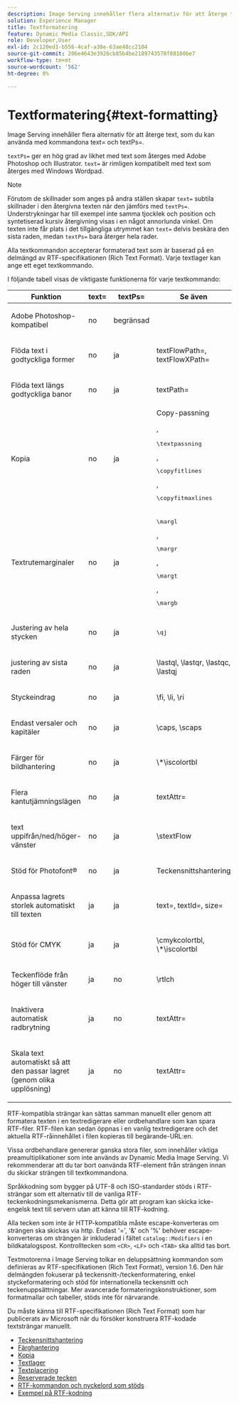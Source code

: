 ```yaml
---
description: Image Serving innehåller flera alternativ för att återge text, som du kan använda med kommandona text= och textPs=.
solution: Experience Manager
title: Textformatering
feature: Dynamic Media Classic,SDK/API
role: Developer,User
exl-id: 2c120ed1-b556-4caf-a30e-63ae48cc2104
source-git-commit: 206e4643e3926cb85b4be2189743578f88180be7
workflow-type: tm+mt
source-wordcount: '562'
ht-degree: 0%

---
```


# Textformatering{#text-formatting}

Image Serving innehåller flera alternativ för att återge text, som du kan använda med kommandona text= och textPs=.

`textPs=` ger en hög grad av likhet med text som återges med Adobe Photoshop och Illustrator. `text=` är rimligen kompatibelt med text som återges med Windows Wordpad.

>[!NOTE]
>
>Förutom de skillnader som anges på andra ställen skapar `text=` subtila skillnader i den återgivna texten när den jämförs med `textPs=`. Understrykningar har till exempel inte samma tjocklek och position och syntetiserad kursiv återgivning visas i en något annorlunda vinkel. Om texten inte får plats i det tillgängliga utrymmet kan `text=` delvis beskära den sista raden, medan `textPs=` bara återger hela rader.

Alla textkommandon accepterar formaterad text som är baserad på en delmängd av RTF-specifikationen (Rich Text Format). Varje textlager kan ange ett eget textkommando.

I följande tabell visas de viktigaste funktionerna för varje textkommando:

<table id="table_9C41CBDA94C24805B538E5049B0137C6"> 
 <thead> 
  <tr> 
   <th class="entry"> <b> Funktion</b> </th> 
   <th class="entry"> <b> text=</b> </th> 
   <th class="entry"> <b> textPs=</b> </th> 
   <th class="entry"> <b> Se även</b> </th> 
  </tr> 
 </thead>
 <tbody> 
  <tr> 
   <td> <p> Adobe Photoshop-kompatibel </p> </td> 
   <td> <p> no </p> </td> 
   <td> <p> begränsad </p> </td> 
   <td> <p> </p> </td> 
  </tr> 
  <tr> 
   <td> <p>Flöda text i godtyckliga former </p> </td> 
   <td> <p>no </p> </td> 
   <td> <p>ja </p> </td> 
   <td> <p>textFlowPath=, textFlowXPath= </p> </td> 
  </tr> 
  <tr> 
   <td> <p>Flöda text längs godtyckliga banor </p> </td> 
   <td> <p>no </p> </td> 
   <td> <p>ja </p> </td> 
   <td> <p>textPath= </p> </td> 
  </tr> 
  <tr> 
   <td> <p>Kopia </p> </td> 
   <td> <p>no </p> </td> 
   <td> <p>ja </p> </td> 
   <td> Copy-passning <p>, <pre>\textpassning</pre>, <pre>\copyfitlines</pre>, <pre>\copyfitmaxlines</pre> </p> </td> 
  </tr> 
  <tr> 
   <td> <p>Textrutemarginaler </p> </td> 
   <td> <p>no </p> </td> 
   <td> <p>ja </p> </td> 
   <td> <p><pre>\margl</pre>, <pre>\margr</pre>, <pre>\margt</pre>, <pre>\margb</pre> </p> </td> 
  </tr> 
  <tr> 
   <td> <p>Justering av hela stycken </p> </td> 
   <td> <p>no </p> </td> 
   <td> <p>ja </p> </td> 
   <td> <p><pre>\qj</pre> </p> </td> 
  </tr> 
  <tr> 
   <td> <p>justering av sista raden </p> </td> 
   <td> <p>no </p> </td> 
   <td> <p>ja </p> </td> 
   <td> <p>\lastql, \lastqr, \lastqc, \lastqj </p> </td> 
  </tr> 
  <tr> 
   <td> <p>Styckeindrag </p> </td> 
   <td> <p>no </p> </td> 
   <td> <p>ja </p> </td> 
   <td> <p>\fi, \li, \ri </p> </td> 
  </tr> 
  <tr> 
   <td> <p>Endast versaler och kapitäler </p> </td> 
   <td> <p>no </p> </td> 
   <td> <p>ja </p> </td> 
   <td> <p>\caps, \scaps </p> </td> 
  </tr> 
  <tr> 
   <td> <p>Färger för bildhantering </p> </td> 
   <td> <p>no </p> </td> 
   <td> <p>ja </p> </td> 
   <td> <p>\*\iscolortbl </p> </td> 
  </tr> 
  <tr> 
   <td> <p>Flera kantutjämningslägen </p> </td> 
   <td> <p>no </p> </td> 
   <td> <p>ja </p> </td> 
   <td> <p>textAttr= </p> </td> 
  </tr> 
  <tr> 
   <td> <p>text uppifrån/ned/höger-vänster </p> </td> 
   <td> <p>no </p> </td> 
   <td> <p>ja </p> </td> 
   <td> <p>\stextFlow </p> </td> 
  </tr> 
  <tr> 
   <td> <p>Stöd för Photofont® </p> </td> 
   <td> <p>no </p> </td> 
   <td> <p>ja </p> </td> 
   <td> Teckensnittshantering </td> 
  </tr> 
  <tr> 
   <td> <p>Anpassa lagrets storlek automatiskt till texten </p> </td> 
   <td> <p>ja </p> </td> 
   <td> <p>ja </p> </td> 
   <td> <p>text=, textId=, size= </p> </td> 
  </tr> 
  <tr> 
   <td> <p>Stöd för CMYK </p> </td> 
   <td> <p>ja </p> </td> 
   <td> <p>ja </p> </td> 
   <td> <p>\cmykcolortbl, \*\iscolortbl </p> </td> 
  </tr> 
  <tr> 
   <td> <p>Teckenflöde från höger till vänster </p> </td> 
   <td> <p>ja </p> </td> 
   <td> <p>no </p> </td> 
   <td> <p>\rtlch </p> </td> 
  </tr> 
  <tr> 
   <td> <p>Inaktivera automatisk radbrytning </p> </td> 
   <td> <p>ja </p> </td> 
   <td> <p>no </p> </td> 
   <td> <p>textAttr= </p> </td> 
  </tr> 
  <tr> 
   <td> <p>Skala text automatiskt så att den passar lagret (genom olika upplösning) </p> </td> 
   <td> <p>ja </p> </td> 
   <td> <p>no </p> </td> 
   <td> <p>textAttr= </p> </td> 
  </tr> 
 </tbody> 
</table>

RTF-kompatibla strängar kan sättas samman manuellt eller genom att formatera texten i en textredigerare eller ordbehandlare som kan spara RTF-filer. RTF-filen kan sedan öppnas i en vanlig textredigerare och det aktuella RTF-råinnehållet i filen kopieras till begärande-URL:en.

Vissa ordbehandlare genererar ganska stora filer, som innehåller viktiga preamultiplikationer som inte används av Dynamic Media Image Serving. Vi rekommenderar att du tar bort oanvända RTF-element från strängen innan du skickar strängen till textkommandona.

Språkkodning som bygger på UTF-8 och ISO-standarder stöds i RTF-strängar som ett alternativ till de vanliga RTF-teckenkodningsmekanismerna. Detta gör att program kan skicka icke-engelsk text till servern utan att känna till RTF-kodning.

Alla tecken som inte är HTTP-kompatibla måste escape-konverteras om strängen ska skickas via http. Endast &#39;=&#39;, &#39;&amp;&#39; och &#39;%&#39; behöver escape-konverteras om strängen är inkluderad i fältet `catalog::Modifiers` i en bildkatalogspost. Kontrolltecken som `<CR>`, `<LF>` och `<TAB>` ska alltid tas bort.

Textmotorerna i Image Serving tolkar en deluppsättning kommandon som definieras av RTF-specifikationen (Rich Text Format), version 1.6. Den här delmängden fokuserar på teckensnitt-/teckenformatering, enkel styckeformatering och stöd för internationella teckensnitt och teckenuppsättningar. Mer avancerade formateringskonstruktioner, som formatmallar och tabeller, stöds inte för närvarande.

Du måste känna till RTF-specifikationen (Rich Text Format) som har publicerats av Microsoft när du försöker konstruera RTF-kodade textsträngar manuellt.

* [Teckensnittshantering](r-font-handling.md)
* [Färghantering](r-color-handling.md)
* [Kopia](r-copy-fitting.md)
* [Textlager](r-text-layers.md)
* [Textplacering](r-text-positioning.md)
* [Reserverade tecken](r-reserved-characters.md)
* [RTF-kommandon och nyckelord som stöds](c-supported-rtf-commands-and-keywords/c-supported-rtf-commands-and-keywords.md)
* [Exempel på RTF-kodning](r-rtf-encoding-examples.md)
